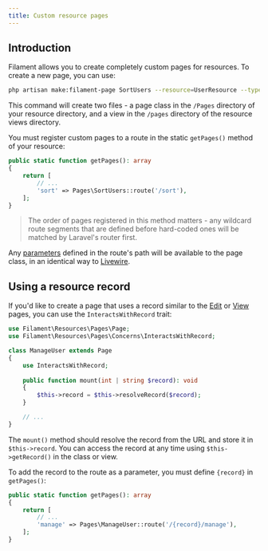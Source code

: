 ```yaml
---
title: Custom resource pages
---
```


## Introduction

Filament allows you to create completely custom pages for resources. To create a new page, you can use:

```bash
php artisan make:filament-page SortUsers --resource=UserResource --type=custom
```

This command will create two files - a page class in the `/Pages` directory of your resource directory, and a view in the `/pages` directory of the resource views directory.

You must register custom pages to a route in the static `getPages()` method of your resource:

```php
public static function getPages(): array
{
    return [
        // ...
        'sort' => Pages\SortUsers::route('/sort'),
    ];
}
```

> The order of pages registered in this method matters - any wildcard route segments that are defined before hard-coded ones will be matched by Laravel's router first.

Any [parameters](https://laravel.com/docs/routing#route-parameters) defined in the route's path will be available to the page class, in an identical way to [Livewire](https://livewire.laravel.com/docs/components#accessing-route-parameters).

## Using a resource record

If you'd like to create a page that uses a record similar to the [Edit](editing-records) or [View](viewing-records) pages, you can use the `InteractsWithRecord` trait:

```php
use Filament\Resources\Pages\Page;
use Filament\Resources\Pages\Concerns\InteractsWithRecord;

class ManageUser extends Page
{
    use InteractsWithRecord;
    
    public function mount(int | string $record): void
    {
        $this->record = $this->resolveRecord($record);
    }

    // ...
}
```

The `mount()` method should resolve the record from the URL and store it in `$this->record`. You can access the record at any time using `$this->getRecord()` in the class or view.

To add the record to the route as a parameter, you must define `{record}` in `getPages()`:

```php
public static function getPages(): array
{
    return [
        // ...
        'manage' => Pages\ManageUser::route('/{record}/manage'),
    ];
}
```
